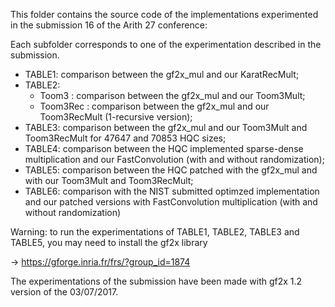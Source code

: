 This folder contains the source code of the implementations experimented in the submission 16 of the Arith 27 conference:

Each subfolder corresponds to one of the experimentation described in the submission.

- TABLE1: comparison between the gf2x_mul and our KaratRecMult;
- TABLE2:
  - Toom3 : comparison between the gf2x_mul and our Toom3Mult;
  - Toom3Rec : comparison between the gf2x_mul and our Toom3RecMult (1-recursive version);
- TABLE3: comparison between the gf2x_mul and our Toom3Mult and Toom3RecMult for 47647 and 70853 HQC sizes;
- TABLE4: comparison between the HQC implemented sparse-dense multiplication and our FastConvolution (with and without randomization);
- TABLE5: comparison between the HQC patched with the gf2x_mul and with our Toom3Mult and Toom3RecMult;
- TABLE6: comparison with the NIST submitted optimzed implementation and our patched versions with FastConvolution multiplication (with and without randomization)

Warning: to run the experimentations of TABLE1, TABLE2, TABLE3 and TABLE5, you may need to install the gf2x library

-> https://gforge.inria.fr/frs/?group_id=1874

The experimentations of the submission have been made with gf2x 1.2 version of the 03/07/2017.
